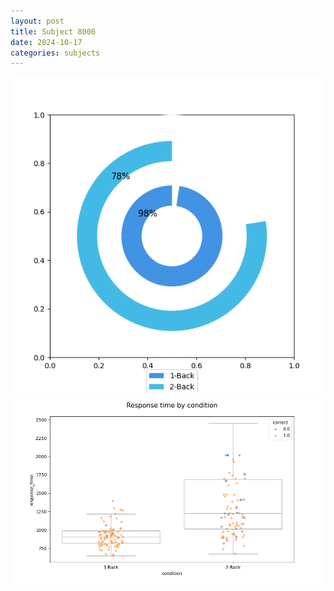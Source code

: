 ```yaml
---
layout: post
title: Subject 8000
date: 2024-10-17
categories: subjects
---
```


![](data/8000/run-16/8000_accuracy_by_condition.png)
![](data/8000/run-16/8000_response_time_by_condition.png)
